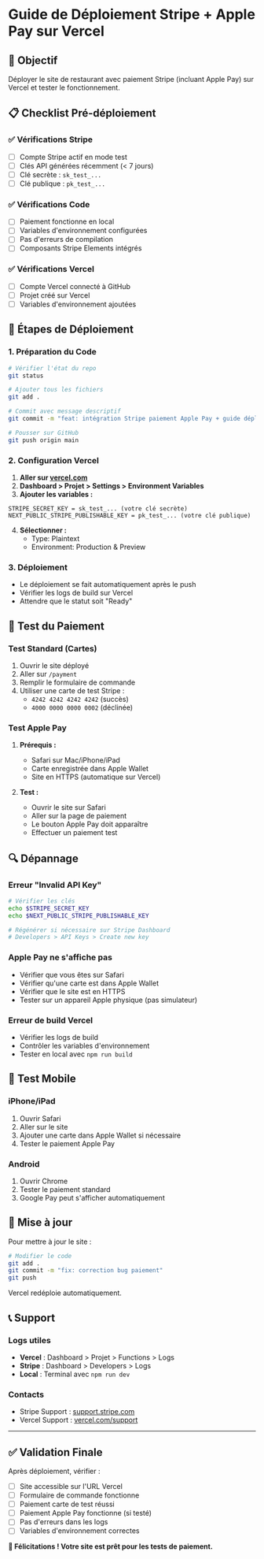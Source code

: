 # Guide de Déploiement Stripe + Apple Pay sur Vercel

## 🎯 Objectif
Déployer le site de restaurant avec paiement Stripe (incluant Apple Pay) sur Vercel et tester le fonctionnement.

## 📋 Checklist Pré-déploiement

### ✅ Vérifications Stripe
- [ ] Compte Stripe actif en mode test
- [ ] Clés API générées récemment (< 7 jours)
- [ ] Clé secrète : `sk_test_...`
- [ ] Clé publique : `pk_test_...`

### ✅ Vérifications Code
- [ ] Paiement fonctionne en local
- [ ] Variables d'environnement configurées
- [ ] Pas d'erreurs de compilation
- [ ] Composants Stripe Elements intégrés

### ✅ Vérifications Vercel
- [ ] Compte Vercel connecté à GitHub
- [ ] Projet créé sur Vercel
- [ ] Variables d'environnement ajoutées

## 🚀 Étapes de Déploiement

### 1. Préparation du Code

```bash
# Vérifier l'état du repo
git status

# Ajouter tous les fichiers
git add .

# Commit avec message descriptif
git commit -m "feat: intégration Stripe paiement Apple Pay + guide déploiement"

# Pousser sur GitHub
git push origin main
```

### 2. Configuration Vercel

1. **Aller sur [vercel.com](https://vercel.com)**
2. **Dashboard > Projet > Settings > Environment Variables**
3. **Ajouter les variables :**

```
STRIPE_SECRET_KEY = sk_test_... (votre clé secrète)
NEXT_PUBLIC_STRIPE_PUBLISHABLE_KEY = pk_test_... (votre clé publique)
```

4. **Sélectionner :**
   - Type: Plaintext
   - Environment: Production & Preview

### 3. Déploiement

- Le déploiement se fait automatiquement après le push
- Vérifier les logs de build sur Vercel
- Attendre que le statut soit "Ready"

## 🧪 Test du Paiement

### Test Standard (Cartes)
1. Ouvrir le site déployé
2. Aller sur `/payment`
3. Remplir le formulaire de commande
4. Utiliser une carte de test Stripe :
   - `4242 4242 4242 4242` (succès)
   - `4000 0000 0000 0002` (déclinée)

### Test Apple Pay
1. **Prérequis :**
   - Safari sur Mac/iPhone/iPad
   - Carte enregistrée dans Apple Wallet
   - Site en HTTPS (automatique sur Vercel)

2. **Test :**
   - Ouvrir le site sur Safari
   - Aller sur la page de paiement
   - Le bouton Apple Pay doit apparaître
   - Effectuer un paiement test

## 🔍 Dépannage

### Erreur "Invalid API Key"
```bash
# Vérifier les clés
echo $STRIPE_SECRET_KEY
echo $NEXT_PUBLIC_STRIPE_PUBLISHABLE_KEY

# Régénérer si nécessaire sur Stripe Dashboard
# Developers > API Keys > Create new key
```

### Apple Pay ne s'affiche pas
- Vérifier que vous êtes sur Safari
- Vérifier qu'une carte est dans Apple Wallet
- Vérifier que le site est en HTTPS
- Tester sur un appareil Apple physique (pas simulateur)

### Erreur de build Vercel
- Vérifier les logs de build
- Contrôler les variables d'environnement
- Tester en local avec `npm run build`

## 📱 Test Mobile

### iPhone/iPad
1. Ouvrir Safari
2. Aller sur le site
3. Ajouter une carte dans Apple Wallet si nécessaire
4. Tester le paiement Apple Pay

### Android
1. Ouvrir Chrome
2. Tester le paiement standard
3. Google Pay peut s'afficher automatiquement

## 🔄 Mise à jour

Pour mettre à jour le site :

```bash
# Modifier le code
git add .
git commit -m "fix: correction bug paiement"
git push
```

Vercel redéploie automatiquement.

## 📞 Support

### Logs utiles
- **Vercel** : Dashboard > Projet > Functions > Logs
- **Stripe** : Dashboard > Developers > Logs
- **Local** : Terminal avec `npm run dev`

### Contacts
- Stripe Support : [support.stripe.com](https://support.stripe.com)
- Vercel Support : [vercel.com/support](https://vercel.com/support)

---

## ✅ Validation Finale

Après déploiement, vérifier :

- [ ] Site accessible sur l'URL Vercel
- [ ] Formulaire de commande fonctionne
- [ ] Paiement carte de test réussi
- [ ] Paiement Apple Pay fonctionne (si testé)
- [ ] Pas d'erreurs dans les logs
- [ ] Variables d'environnement correctes

**🎉 Félicitations ! Votre site est prêt pour les tests de paiement.** 